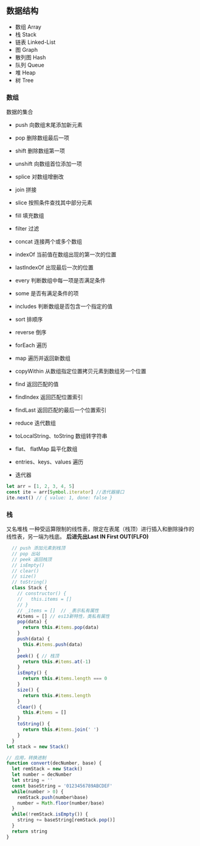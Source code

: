 ## 数据结构
- 数组 Array
- 栈 Stack
- 链表 Linked-List
- 图 Graph
- 散列图 Hash
- 队列 Queue
- 堆 Heap
- 树 Tree

### 数组
数据的集合
- push 向数组末尾添加新元素
- pop 删除数组最后一项
- shift 删除数组第一项
- unshift 向数组首位添加一项
- splice 对数组增删改
- join 拼接
- slice 按照条件查找其中部分元素
- fill 填充数组
- filter 过滤
- concat 连接两个或多个数组
- indexOf 当前值在数组出现的第一次的位置
- lastIndexOf 出现最后一次的位置

- every 判断数组中每一项是否满足条件
- some 是否有满足条件的项
- includes 判断数组是否包含一个指定的值
- sort 排顺序
- reverse 倒序
- forEach 遍历
- map 遍历并返回新数组
- copyWithin 从数组指定位置拷贝元素到数组另一个位置
- find 返回匹配的值
- findIndex 返回匹配位置索引
- findLast 返回匹配的最后一个位置索引
- reduce 迭代数组
- toLocalString、toString 数组转字符串
- flat、 flatMap 扁平化数组
- entries、keys、values 遍历

- 迭代器
```javascript
let arr = [1, 2, 3, 4, 5]
const ite = arr[Symbol.iterator] //迭代器接口
ite.next() // { value: 1, done: false }
```

### 栈
又名堆栈
一种受运算限制的线性表，限定在表尾（栈顶）进行插入和删除操作的线性表，另一端为栈底。
**后进先出Last IN First OUT(FLFO)**
```javascript
  // push 添加元素到栈顶
  // pop 出站
  // peek 返回栈顶
  // isEmpty()
  // clear()
  // size()
  // toString()
  class Stack {
    // constructor() {
    //   this.items = []
    // }
    // _items = []  // _表示私有属性
    #items = [] // es13新特性，类私有属性
    pop(data) {
      return this.#items.pop(data)
    }
    push(data) {
      this.#items.push(data)
    }
    peek() { // 栈顶
      return this.#items.at(-1)
    }
    isEmpty() {
      return this.#items.length === 0
    }
    size() {
      return this.#items.length
    }
    clear() {
      this.#items = []
    }
    toString() {
      return this.#items.join(' ')
    }
  }
let stack = new Stack()

// 应用，转换进制
function convert(decNumber, base) {
  let remStack = new Stack()
  let number = decNumber
  let string = ''
  const baseString = '0123456789ABCDEF'
  while(number > 0) {
    remStack.push(number%base)
    number = Math.floor(number/base)
  }
  while(!remStack.isEmpty()) {
    string += baseString[remStack.pop()]
  }
  return string
}
```




























